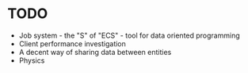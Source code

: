# TODO

- Job system - the "S" of "ECS" - tool for data oriented programming
- Client performance investigation
- A decent way of sharing data between entities
- Physics
